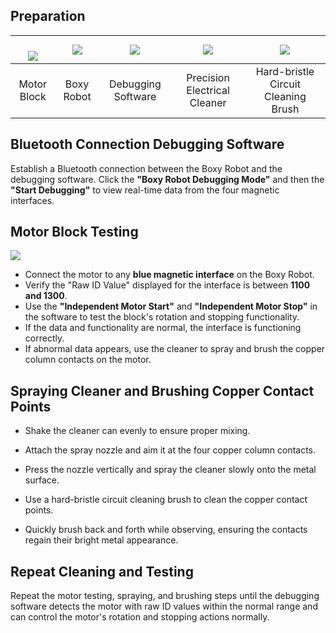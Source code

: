 ## Preparation  
| <br/>![](https://cdn.nlark.com/yuque/0/2024/png/50993910/1732783047448-52470340-8413-4595-a4c9-f3745099af92.png?x-oss-process=image%2Fformat%2Cwebp%2Fresize%2Cw_478%2Climit_0)<br/> | ![](https://cdn.nlark.com/yuque/0/2024/png/50993910/1732776453847-a1b7003a-dd16-45dc-91b3-5a8afb9a492b.png?x-oss-process=image%2Fformat%2Cwebp%2Fresize%2Cw_1033%2Climit_0) | ![](https://cdn.nlark.com/yuque/0/2024/png/51021531/1732953263845-c0c209cc-268f-428e-bd63-50f3e85af58d.png) | ![](https://cdn.nlark.com/yuque/0/2024/png/51021531/1732945941233-e024af15-8f4b-41e1-9d77-e840cb60a0c3.png) | ![](https://cdn.nlark.com/yuque/0/2024/png/51021531/1732952296839-f5748466-f76e-46fa-8ba5-b07433a8a253.png) |
| :---: | :---: | :---: | :---: | :---: |
| Motor Block |  Boxy Robot   |  Debugging Software   |  Precision Electrical Cleaner |  Hard-bristle Circuit Cleaning Brush   |


## Bluetooth Connection Debugging Software




Establish a Bluetooth connection between the Boxy Robot and the debugging software. Click the **"Boxy Robot Debugging Mode"** and then the **"Start Debugging"** to view real-time data from the four magnetic interfaces.

## Motor Block Testing 
![](https://cdn.nlark.com/yuque/0/2024/gif/51021531/1732951034799-cb07f1f0-0a24-4976-904b-ffa390f13ebe.gif)

+ Connect the motor to any **blue magnetic interface** on the Boxy Robot.
+ Verify the "Raw ID Value" displayed for the interface is between **1100 and 1300**.
+ Use the **"Independent Motor Start"** and **"Independent Motor Stop"** in the software to test the block's rotation and stopping functionality.
+ If the data and functionality are normal, the interface is functioning correctly.
+ If abnormal data appears, use the cleaner to spray and brush the copper column contacts on the motor.

## Spraying Cleaner and Brushing Copper Contact Points


+ Shake the cleaner can evenly to ensure proper mixing.
+ Attach the spray nozzle and aim it at the four copper column contacts.
+ Press the nozzle vertically and spray the cleaner slowly onto the metal surface.





+ Use a hard-bristle circuit cleaning brush to clean the copper contact points.  
+ Quickly brush back and forth while observing, ensuring the contacts regain their bright metal appearance.

## Repeat Cleaning and Testing 
Repeat the motor testing, spraying, and brushing steps until the debugging software detects the motor with raw ID values within the normal range and can control the motor's rotation and stopping actions normally.  

